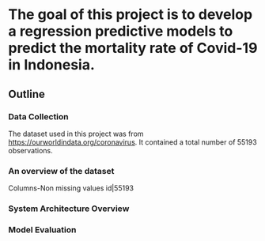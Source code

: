 # The goal of this project is to develop a regression predictive models to predict the mortality rate of Covid-19 in Indonesia.


## Outline
### Data Collection
The dataset used in this project was from https://ourworldindata.org/coronavirus. It contained a total number of 55193 observations.

### An overview of the dataset
Columns-Non missing values
id|55193

### System Architecture Overview
### Model Evaluation

